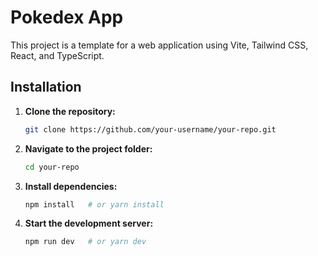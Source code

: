 # Pokedex App

This project is a template for a web application using Vite, Tailwind CSS, React, and TypeScript.

## Installation

1. **Clone the repository:**

    ```bash
    git clone https://github.com/your-username/your-repo.git
    ```

2. **Navigate to the project folder:**

    ```bash
    cd your-repo
    ```

3. **Install dependencies:**

    ```bash
    npm install   # or yarn install
    ```

4. **Start the development server:**

    ```bash
    npm run dev   # or yarn dev
    ```
